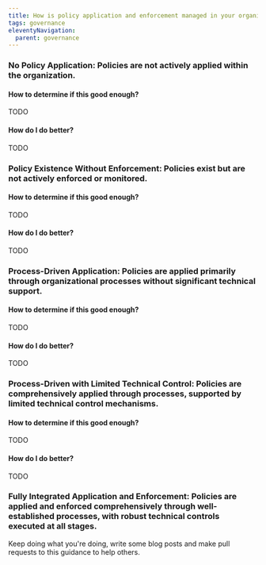 ```yaml
---
title: How is policy application and enforcement managed in your organization?
tags: governance
eleventyNavigation:
  parent: governance
---
```


### **No Policy Application:** Policies are not actively applied within the organization.

#### How to determine if this good enough?

TODO

#### How do I do better?

TODO

### **Policy Existence Without Enforcement:** Policies exist but are not actively enforced or monitored.

#### How to determine if this good enough?

TODO

#### How do I do better?

TODO

### **Process-Driven Application:** Policies are applied primarily through organizational processes without significant technical support.

#### How to determine if this good enough?

TODO

#### How do I do better?

TODO

### **Process-Driven with Limited Technical Control:** Policies are comprehensively applied through processes, supported by limited technical control mechanisms.

#### How to determine if this good enough?

TODO

#### How do I do better?

TODO

### **Fully Integrated Application and Enforcement:** Policies are applied and enforced comprehensively through well-established processes, with robust technical controls executed at all stages.

Keep doing what you're doing, write some blog posts and make pull requests to this guidance to help others.
